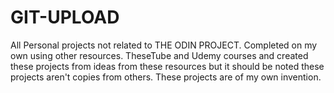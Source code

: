 # GIT-UPLOAD
All Personal projects not related to THE ODIN PROJECT. Completed on my own using other resources.
TheseTube and Udemy courses and created these projects from ideas from these resources but it should be noted these projects aren't copies from others. These projects are of my own invention.
